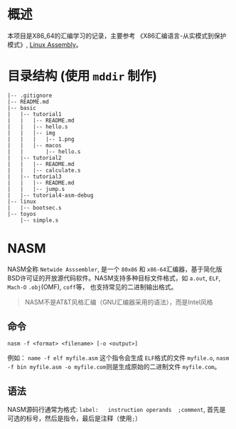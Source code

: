 # 概述

本项目是X86_64的汇编学习的记录，主要参考 《X86汇编语言-从实模式到保护模式》, [Linux Assembly](https://www.youtube.com/watch?v=VQAKkuLL31g)。

# 目录结构 (使用 `mddir` 制作)

    |-- .gitignore
    |-- README.md
    |-- basic
    |   |-- tutorial1
    |   |   |-- README.md
    |   |   |-- hello.s
    |   |   |-- img
    |   |   |   |-- 1.png
    |   |   |-- macos
    |   |       |-- hello.s
    |   |-- tutorial2
    |   |   |-- README.md
    |   |   |-- calculate.s
    |   |-- tutorial3
    |   |   |-- README.md
    |   |   |-- jump.s
    |   |-- tutorial4-asm-debug
    |-- linux
    |   |-- bootsec.s
    |-- toyos
        |-- simple.s

# NASM

NASM全称 `Netwide Asssembler`, 是一个 `80x86` 和 `x86-64`汇编器，基于简化版BSD许可证的开放源代码软件。NASM支持多种目标文件格式，如 `a.out`, `ELF`, `Mach-O` `.obj`(OMF), `coff`等， 也支持常见的二进制输出格式。

> NASM不是AT&T风格汇编（GNU汇编器采用的语法），而是Intel风格

## 命令

`nasm -f <format> <filename> [-o <output>]`

例如： `name -f elf myfile.asm` 这个指令会生成 `ELF`格式的文件 `myfile.o`, `nasm -f bin myfile.asm -o myfile.com`则是生成原始的二进制文件 `myfile.com`。

## 语法

NASM源码行通常为格式: `label:   instruction operands  ;comment`, 首先是可选的标号，然后是指令，最后是注释（使用`;`）
